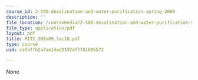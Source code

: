 ```yaml
---
course_id: 2-500-desalination-and-water-purification-spring-2009
description: ''
file_location: /coursemedia/2-500-desalination-and-water-purification-spring-2009/cafaffb2a7ae14ad2197df7f81686572_MIT2_500s09_lec18.pdf
file_type: application/pdf
layout: pdf
title: MIT2_500s09_lec18.pdf
type: course
uid: cafaffb2a7ae14ad2197df7f81686572

---
```

None